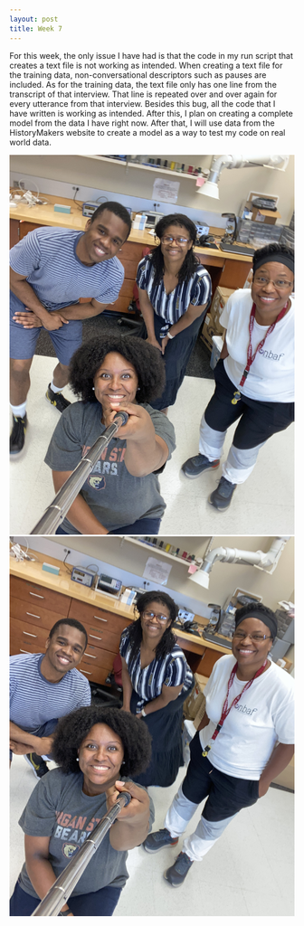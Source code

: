 ```yaml
---
layout: post
title: Week 7
---
```


For this week, the only issue I have had is that the code in my run script that creates a text file is not working as intended. When creating a text file for the training data, non-conversational descriptors such as pauses are included. As for the training data, the text file only has one line from the transcript of that interview. That line is repeated over and over again for every utterance from that interview. Besides this bug, all the code that I have written is working as intended. After this, I plan on creating a complete model from the data I have right now. After that, I will use data from the HistoryMakers website to create a model as a way to test my code on real world data.

![(from left to right) Me, my DREU partner, Monica Anderson, graduate student Adria Mason](/images/ua_pic1.jpg)
![(from left to right) Me, my DREU partner, Monica Anderson, graduate student Adria Mason](/images/ua_pic2.jpg)

